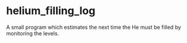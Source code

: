 # helium_filling_log
A small program which estimates the next time the He must be filled by monitoring the levels.
